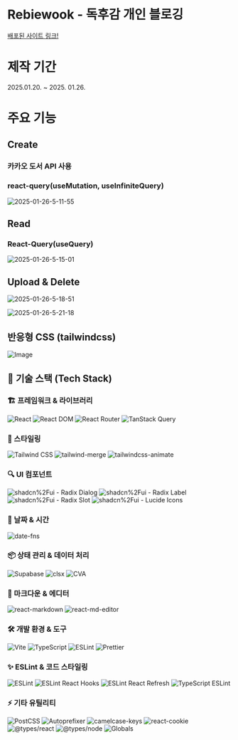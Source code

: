 # Rebiewook - 독후감 개인 블로깅

[배포된 사이트 링크!](https://rebiewook.site/)

# 제작 기간

2025.01.20. ~ 2025. 01.26.

# 주요 기능

## Create

### 카카오 도서 API 사용

### react-query(useMutation, useInfiniteQuery)

<a><img src="https://i.ibb.co/7JCxTzp/2025-01-26-5-11-55.png" alt="2025-01-26-5-11-55" ></a>

## Read

### React-Query(useQuery)

<a><img src="https://i.ibb.co/4N79kdB/2025-01-26-5-15-01.png" alt="2025-01-26-5-15-01" ></a>

## Upload & Delete

<a><img src="https://i.ibb.co/rQCYtYk/2025-01-26-5-18-51.png" alt="2025-01-26-5-18-51" ></a>

<a><img src="https://i.ibb.co/0qMQ6tP/2025-01-26-5-21-18.png" alt="2025-01-26-5-21-18" ></a>

## 반응형 CSS (tailwindcss)

![Image](https://github.com/user-attachments/assets/4c237792-67bd-4367-ba70-e32b3e79cd88)

## 📌 기술 스택 (Tech Stack)

### 🏗️ 프레임워크 & 라이브러리

![React](https://img.shields.io/badge/React-18.3.1-61DAFB?style=flat&logo=react&logoColor=white)
![React DOM](https://img.shields.io/badge/React_DOM-18.3.1-61DAFB?style=flat&logo=react&logoColor=white)
![React Router](https://img.shields.io/badge/React_Router-7.1.3-CA4245?style=flat&logo=reactrouter&logoColor=white)
![TanStack Query](https://img.shields.io/badge/TanStack_Query-5.64.2-FF4154?style=flat&logo=react-query&logoColor=white)

### 🎨 스타일링

![Tailwind CSS](https://img.shields.io/badge/Tailwind_CSS-3.4.17-06B6D4?style=flat&logo=tailwindcss&logoColor=white)
![tailwind-merge](https://img.shields.io/badge/Tailwind_Merge-2.6.0-06B6D4?style=flat)
![tailwindcss-animate](https://img.shields.io/badge/TailwindCSS_Animate-1.0.7-06B6D4?style=flat)

### 🔍 UI 컴포넌트

![shadcn%2Fui - Radix Dialog](https://img.shields.io/badge/shadcn%2Fui-Radix__Dialog__1.1.4-8B5CF6?style=flat)
![shadcn%2Fui - Radix Label](https://img.shields.io/badge/shadcn%2Fui-Radix__Label__2.1.1-8B5CF6?style=flat)
![shadcn%2Fui - Radix Slot](https://img.shields.io/badge/shadcn%2Fui-Radix__Slot__1.1.1-8B5CF6?style=flat)
![shadcn%2Fui - Lucide Icons](https://img.shields.io/badge/shadcn%2Fui-Lucide__Icons__0.473.0-8B5CF6?style=flat)

### 📅 날짜 & 시간

![date-fns](https://img.shields.io/badge/date--fns-4.1.0-00C853?style=flat)

### 📦 상태 관리 & 데이터 처리

![Supabase](https://img.shields.io/badge/Supabase-2.48.0-3ECF8E?style=flat&logo=supabase&logoColor=white)
![clsx](https://img.shields.io/badge/clsx-2.1.1-333333?style=flat)
![CVA](https://img.shields.io/badge/Class_Variance_Authority-0.7.1-333333?style=flat)

### 📝 마크다운 & 에디터

![react-markdown](https://img.shields.io/badge/react--markdown-9.0.3-000000?style=flat)
![react-md-editor](https://img.shields.io/badge/React_MD_Editor-4.0.5-000000?style=flat)

### 🛠️ 개발 환경 & 도구

![Vite](https://img.shields.io/badge/Vite-6.0.11-646CFF?style=flat&logo=vite&logoColor=white)
![TypeScript](https://img.shields.io/badge/TypeScript-5.6.3-3178C6?style=flat&logo=typescript&logoColor=white)
![ESLint](https://img.shields.io/badge/ESLint-9.18.0-4B32C3?style=flat&logo=eslint&logoColor=white)
![Prettier](https://img.shields.io/badge/Prettier-3.4.2-F7B93E?style=flat&logo=prettier&logoColor=white)

### ✨ ESLint & 코드 스타일링

![ESLint](https://img.shields.io/badge/ESLint-9.18.0-4B32C3?style=flat&logo=eslint&logoColor=white)
![ESLint React Hooks](https://img.shields.io/badge/ESLint_React_Hooks-5.1.0-4B32C3?style=flat)
![ESLint React Refresh](https://img.shields.io/badge/ESLint_React_Refresh-0.4.18-4B32C3?style=flat)
![TypeScript ESLint](https://img.shields.io/badge/TypeScript_ESLint-8.21.0-3178C6?style=flat)

### ⚡ 기타 유틸리티

![PostCSS](https://img.shields.io/badge/PostCSS-8.5.1-DD3A0A?style=flat&logo=postcss&logoColor=white)
![Autoprefixer](https://img.shields.io/badge/Autoprefixer-10.4.20-DD3A0A?style=flat)
![camelcase-keys](https://img.shields.io/badge/camelcase--keys-9.1.3-333333?style=flat)
![react-cookie](https://img.shields.io/badge/react--cookie-7.2.2-333333?style=flat)
![@types/react](https://img.shields.io/badge/%40types%2Freact-18.3.18-3178C6?style=flat)
![@types/node](https://img.shields.io/badge/%40types%2Fnode-22.10.7-43853D?style=flat&logo=node.js&logoColor=white)
![Globals](https://img.shields.io/badge/globals-15.14.0-333333?style=flat)

[def]: image.png
